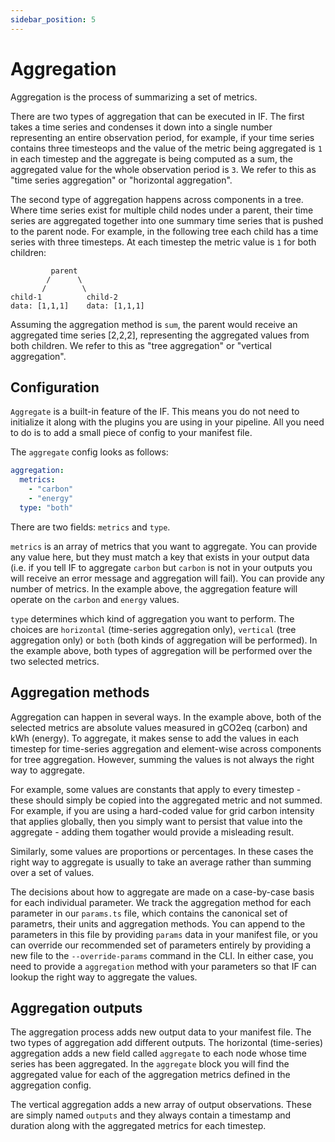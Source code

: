 ```yaml
---
sidebar_position: 5
---
```


# Aggregation

Aggregation is the process of summarizing a set of metrics. 

There are two types of aggregation that can be executed in IF. The first takes a time series and condenses it down into a single number representing an entire observation period, for example, if your time series contains three timesteops and the value of the metric being aggregated is `1` in each timestep and the aggregate is being computed as a sum, the aggregated value for the whole observation period is `3`. We refer to this as "time series aggregation" or "horizontal aggregation".

The second type of aggregation happens across components in a tree. Where time series exist for multiple child nodes under a parent, their time series are aggregated together into one summary time series that is pushed to the parent node. For example, in the following tree each child has a time series with three timesteps. At each timestep the metric value is `1` for both children:

```
         parent
        /      \
       /        \
child-1          child-2
data: [1,1,1]    data: [1,1,1]
```

Assuming the aggregation method is `sum`, the parent would receive an aggregated time series [2,2,2], representing the aggregated values from both children. We refer to this as "tree aggregation" or "vertical aggregation".

## Configuration

`Aggregate` is a built-in feature of the IF. This means you do not need to initialize it along with the plugins you are using in your pipeline. All you need to do is to add a small piece of config to your manifest file.

The `aggregate` config looks as follows:

```yaml
aggregation:
  metrics:
    - "carbon"
    - "energy"
  type: "both"
```

There are two fields: `metrics` and `type`.

`metrics` is an array of metrics that you want to aggregate. You can provide any value here, but they must match a key that exists in your output data (i.e. if you tell IF to aggregate `carbon` but `carbon` is not in your outputs you will receive an error message and aggregation will fail). You can provide any number of metrics. In the example above, the aggregation feature will operate on the `carbon` and `energy` values.

`type` determines which kind of aggregation you want to perform. The choices are `horizontal` (time-series aggregation only), `vertical` (tree aggregation only) or `both` (both kinds of aggregation will be performed). In the example above, both types of aggregation will be performed over the two selected metrics.

## Aggregation methods

Aggregation can happen in several ways. In the example above, both of the selected metrics are absolute values measured in gCO2eq (carbon) and kWh (energy). To aggregate, it makes sense to add the values in each timestep for time-series aggregation and element-wise across components for tree aggregation. However, summing the values is not always the right way to aggregate. 

For example, some values are constants that apply to every timestep - these should simply be copied into the aggregated metric and not summed. For example, if you are using a hard-coded value for grid carbon intensity that applies globally, then you simply want to persist that value into the aggregate - adding them togather would provide a misleading result. 

Similarly, some values are proportions or percentages. In these cases the right way to aggregate is usually to take an average rather than summing over a set of values. 

The decisions about how to aggregate are made on a case-by-case basis for each individual parameter. We track the aggregation method for each parameter in our `params.ts` file, which contains the canonical set of parametrs, their units and aggregation methods. You can append to the parameters in this file by providing `params` data in your manifest file, or you can override our recommended set of parameters entirely by providing a new file to the `--override-params` command in the CLI. In either case, you need to provide a `aggregation` method with your parameters so that IF can lookup the right way to aggregate the values.

## Aggregation outputs

The aggregation process adds new output data to your manifest file. The two types of aggregation add different outputs. The horizontal (time-series) aggregation adds a new field called `aggregate` to each node whose time series has been aggregated. In the `aggregate` block you will find the aggregated value for each of the aggregation metrics defined in the aggregation config.

The vertical aggregation adds a new array of output observations. These are simply named `outputs` and they always contain a timestamp and duration along with the aggregated metrics for each timestep. 
